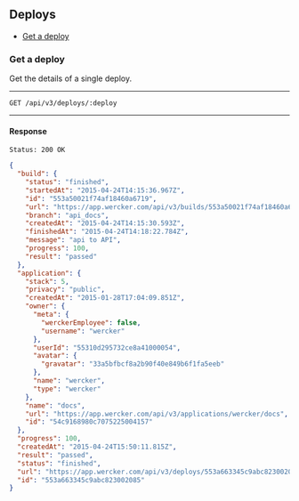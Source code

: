 ## Deploys

* [Get a deploy](#get-a-deploy)

<a name="get-a-deploy" class="anchor"></a>
### Get a deploy

Get the details of a single deploy.

***
`GET /api/v3/deploys/:deploy`
***

#### Response

```
Status: 200 OK
```

```json
{
  "build": {
    "status": "finished",
    "startedAt": "2015-04-24T14:15:36.967Z",
    "id": "553a50021f74af18460a6719",
    "url": "https://app.wercker.com/api/v3/builds/553a50021f74af18460a6719",
    "branch": "api_docs",
    "createdAt": "2015-04-24T14:15:30.593Z",
    "finishedAt": "2015-04-24T14:18:22.784Z",
    "message": "api to API",
    "progress": 100,
    "result": "passed"
  },
  "application": {
    "stack": 5,
    "privacy": "public",
    "createdAt": "2015-01-28T17:04:09.851Z",
    "owner": {
      "meta": {
        "werckerEmployee": false,
        "username": "wercker"
      },
      "userId": "55310d295732ce8a41000054",
      "avatar": {
        "gravatar": "33a5bfbcf8a2b90f40e849b6f1fa5eeb"
      },
      "name": "wercker",
      "type": "wercker"
    },
    "name": "docs",
    "url": "https://app.wercker.com/api/v3/applications/wercker/docs",
    "id": "54c9168980c7075225004157"
  },
  "progress": 100,
  "createdAt": "2015-04-24T15:50:11.815Z",
  "result": "passed",
  "status": "finished",
  "url": "https://app.wercker.com/api/v3/deploys/553a663345c9abc823002085",
  "id": "553a663345c9abc823002085"
}
```
